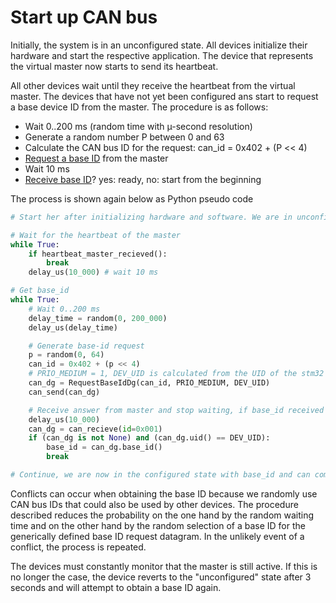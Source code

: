 Start up CAN bus
===

Initially, the system is in an unconfigured state. All devices initialize their hardware and start the respective application. The device that represents the virtual master now starts to send its heartbeat.

All other devices wait until they receive the heartbeat from the virtual master. The devices that have not yet been configured ans start to request a base device ID from the master. The procedure is as follows:
- Wait 0..200 ms (random time with µ-second resolution)
- Generate a random number P between 0 and 63
- Calculate the CAN bus ID for the request: can_id = 0x402 + (P << 4)
- [Request a base ID](object_directory/generic.md#id-0x02-request-a-base-id-from-the-master) from the master 
- Wait 10 ms
- [Receive base ID](object_directory/master.md#id-0x01-response-to-the-request-for-a-base-id)? yes: ready, no: start from the beginning 

The process is shown again below as Python pseudo code

```python
# Start her after initializing hardware and software. We are in unconfigured state. 

# Wait for the heartbeat of the master
while True:
    if heartbeat_master_recieved():
        break
    delay_us(10_000) # wait 10 ms

# Get base_id
while True:
    # Wait 0..200 ms
    delay_time = random(0, 200_000)
    delay_us(delay_time)

    # Generate base-id request
    p = random(0, 64)
    can_id = 0x402 + (p << 4)
    # PRIO_MEDIUM = 1, DEV_UID is calculated from the UID of the stm32 chip
    can_dg = RequestBaseIdDg(can_id, PRIO_MEDIUM, DEV_UID)
    can_send(can_dg)

    # Receive answer from master and stop waiting, if base_id received
    delay_us(10_000)
    can_dg = can_recieve(id=0x001)
    if (can_dg is not None) and (can_dg.uid() == DEV_UID):
        base_id = can_dg.base_id()
        break 

# Continue, we are now in the configured state with base_id and can communicate as required.
```
Conflicts can occur when obtaining the base ID because we randomly use CAN bus IDs that could also be used by other devices. The procedure described reduces the probability on the one hand by the random waiting time and on the other hand by the random selection of a base ID for the generically defined base ID request datagram. In the unlikely event of a conflict, the process is repeated.

The devices must constantly monitor that the master is still active. If this is no longer the case, the device reverts to the "unconfigured" state after 3 seconds and will attempt to obtain a base ID again.
